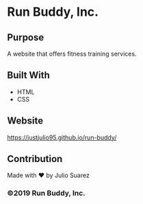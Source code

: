 # Run Buddy, Inc.

## Purpose
A website that offers fitness training services.

## Built With
* HTML
* CSS

## Website
https://justjulio95.github.io/run-buddy/

## Contribution
Made with ❤️ by Julio Suarez

### &copy;2019 Run Buddy, Inc.
